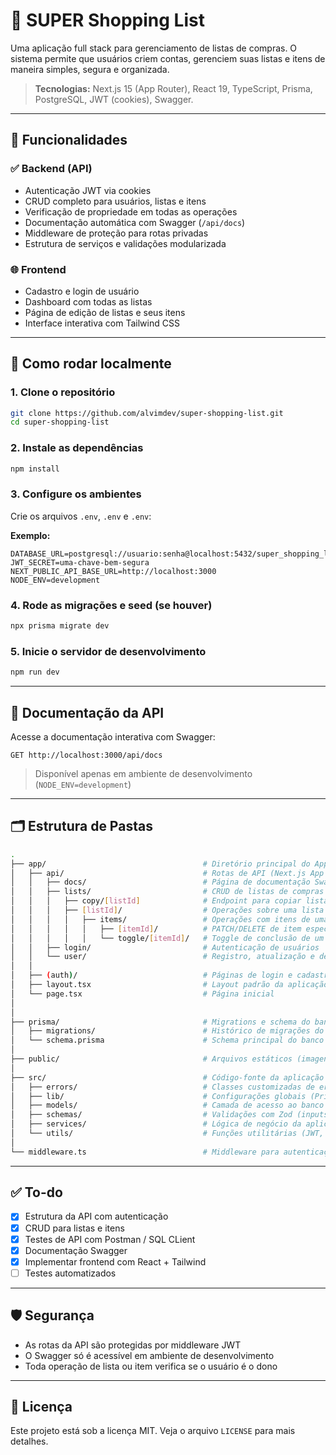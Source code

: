 # 🛒 SUPER Shopping List

Uma aplicação full stack para gerenciamento de listas de compras. O sistema permite que usuários criem contas, gerenciem suas listas e itens de maneira simples, segura e organizada.  

> **Tecnologias:** Next.js 15 (App Router), React 19, TypeScript, Prisma, PostgreSQL, JWT (cookies), Swagger.

---

## 🧠 Funcionalidades

### ✅ Backend (API)
- Autenticação JWT via cookies
- CRUD completo para usuários, listas e itens
- Verificação de propriedade em todas as operações
- Documentação automática com Swagger (`/api/docs`)
- Middleware de proteção para rotas privadas
- Estrutura de serviços e validações modularizada

### 🌐 Frontend
- Cadastro e login de usuário
- Dashboard com todas as listas
- Página de edição de listas e seus itens
- Interface interativa com Tailwind CSS

---

## 🚀 Como rodar localmente

### 1. Clone o repositório
```bash
git clone https://github.com/alvimdev/super-shopping-list.git
cd super-shopping-list
````

### 2. Instale as dependências

```bash
npm install
```

### 3. Configure os ambientes

Crie os arquivos `.env`, `.env` e `.env`:

**Exemplo:**

```env
DATABASE_URL=postgresql://usuario:senha@localhost:5432/super_shopping_list
JWT_SECRET=uma-chave-bem-segura
NEXT_PUBLIC_API_BASE_URL=http://localhost:3000
NODE_ENV=development
```

### 4. Rode as migrações e seed (se houver)

```bash
npx prisma migrate dev
```

### 5. Inicie o servidor de desenvolvimento

```bash
npm run dev
```

---

## 📑 Documentação da API

Acesse a documentação interativa com Swagger:

```
GET http://localhost:3000/api/docs
```

> Disponível apenas em ambiente de desenvolvimento (`NODE_ENV=development`)

---

## 🗂️ Estrutura de Pastas

```bash
.
├── app/                                   # Diretório principal do App Router (rotas, páginas e API)
│   ├── api/                               # Rotas de API (Next.js App Router)
│   │   ├── docs/                          # Página de documentação Swagger (/api/docs)
│   │   ├── lists/                         # CRUD de listas de compras
│   │   │   ├── copy/[listId]              # Endpoint para copiar listas
│   │   │   ├── [listId]/                  # Operações sobre uma lista específica
│   │   │   │   ├── items/                 # Operações com itens de uma lista
│   │   │   │   │   ├── [itemId]/          # PATCH/DELETE de item específico
│   │   │   │   │   └── toggle/[itemId]/   # Toggle de conclusão de um item
│   │   ├── login/                         # Autenticação de usuários
│   │   └── user/                          # Registro, atualização e deleção de usuário
│   │
│   ├── (auth)/                            # Páginas de login e cadastro
│   ├── layout.tsx                         # Layout padrão da aplicação
│   └── page.tsx                           # Página inicial
│
│
├── prisma/                                # Migrations e schema do banco de dados
│   ├── migrations/                        # Histórico de migrações do Prisma
│   └── schema.prisma                      # Schema principal do banco de dados
│
├── public/                                # Arquivos estáticos (imagens, ícones, etc.)
│
├── src/                                   # Código-fonte da aplicação (backend)
│   ├── errors/                            # Classes customizadas de erro (AuthError, NotFoundError etc.)
│   ├── lib/                               # Configurações globais (Prisma, autenticação)
│   ├── models/                            # Camada de acesso ao banco (Prisma)
│   ├── schemas/                           # Validações com Zod (inputs de user, list e item)
│   ├── services/                          # Lógica de negócio da aplicação (validações e regras)
│   └── utils/                             # Funções utilitárias (JWT, Swagger, validações comuns)
│
└── middleware.ts                          # Middleware para autenticação JWT (cookies)

```

---

## ✅ To-do

* [x] Estrutura da API com autenticação
* [x] CRUD para listas e itens
* [x] Testes de API com Postman / SQL CLient
* [x] Documentação Swagger
* [x] Implementar frontend com React + Tailwind
* [ ] Testes automatizados

---

## 🛡 Segurança

* As rotas da API são protegidas por middleware JWT
* O Swagger só é acessível em ambiente de desenvolvimento
* Toda operação de lista ou item verifica se o usuário é o dono

---

## 📄 Licença

Este projeto está sob a licença MIT. Veja o arquivo `LICENSE` para mais detalhes.
